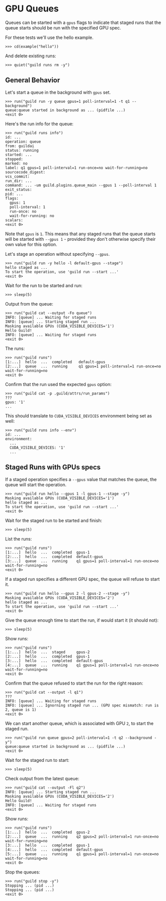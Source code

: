 # GPU Queues

Queues can be started with a `gpus` flags to indicate that staged runs
that the queue starts should be run with the specified GPU spec.

For these tests we'll use the hello example.

    >>> cd(example("hello"))

And delete existing runs:

    >>> quiet("guild runs rm -y")

## General Behavior

Let's start a queue in the background with `gpus` set.

    >>> run("guild run -y queue gpus=1 poll-interval=1 -t q1 --background")
    queue:queue started in background as ... (pidfile ...)
    <exit 0>

Here's the run info for the queue:

    >>> run("guild runs info")
    id: ...
    operation: queue
    from: guildai
    status: running
    started: ...
    stopped:
    marked: no
    label: q1 gpus=1 poll-interval=1 run-once=no wait-for-running=no
    sourcecode_digest:
    vcs_commit:
    run_dir: ...
    command: ... -um guild.plugins.queue_main --gpus 1 --poll-interval 1
    exit_status:
    pid: ...
    flags:
      gpus: 1
      poll-interval: 1
      run-once: no
      wait-for-running: no
    scalars:
    <exit 0>

Note that `gpus` is `1`. This means that any staged runs that the
queue starts will be started with `--gpus 1` - provided they don't
otherwise specify their own value for this option.

Let's stage an operation without specifying `--gpus`.

    >>> run("guild run -y hello -l default-gpus --stage")
    hello staged as ...
    To start the operation, use 'guild run --start ...'
    <exit 0>

Wait for the run to be started and run:

    >>> sleep(5)

Output from the queue:

    >>> run("guild cat --output -Fo queue")
    INFO: [queue] ... Waiting for staged runs
    INFO: [queue] ... Starting staged run ...
    Masking available GPUs (CUDA_VISIBLE_DEVICES='1')
    Hello Guild!
    INFO: [queue] ... Waiting for staged runs
    <exit 0>

The runs:

    >>> run("guild runs")
    [1:...]  hello  ...  completed   default-gpus
    [2:...]  queue  ...  running     q1 gpus=1 poll-interval=1 run-once=no wait-for-running=no
    <exit 0>

Confirm that the run used the expected `gpus` option:

    >>> run("guild cat -p .guild/attrs/run_params")
    ???
    gpus: '1'
    ...

This should translate to `CUDA_VISIBLE_DEVICES` environment being set
as well:

    >>> run("guild runs info --env")
    id: ...
    environment:
      ...
      CUDA_VISIBLE_DEVICES: '1'
      ...

## Staged Runs with GPUs specs

If a staged operation specifies a `--gpus` value that matches the
queue, the queue will start the operation.

    >>> run("guild run hello --gpus 1 -l gpus-1 --stage -y")
    Masking available GPUs (CUDA_VISIBLE_DEVICES='1')
    hello staged as ...
    To start the operation, use 'guild run --start ...'
    <exit 0>

Wait for the staged run to be started and finish:

    >>> sleep(5)

List the runs:

    >>> run("guild runs")
    [1:...]  hello  ...  completed  gpus-1
    [2:...]  hello  ...  completed  default-gpus
    [3:...]  queue  ...  running    q1 gpus=1 poll-interval=1 run-once=no wait-for-running=no
    <exit 0>

If a staged run specifies a different GPU spec, the queue will refuse
to start it.

    >>> run("guild run hello --gpus 2 -l gpus-2 --stage -y")
    Masking available GPUs (CUDA_VISIBLE_DEVICES='2')
    hello staged as ...
    To start the operation, use 'guild run --start ...'
    <exit 0>

Give the queue enough time to start the run, if would start it (it
should not):

    >>> sleep(5)

Show runs:

    >>> run("guild runs")
    [1:...]  hello  ...  staged     gpus-2
    [2:...]  hello  ...  completed  gpus-1
    [3:...]  hello  ...  completed  default-gpus
    [4:...]  queue  ...  running    q1 gpus=1 poll-interval=1 run-once=no wait-for-running=no
    <exit 0>

Confirm that the queue refused to start the run for the right reason:

    >>> run("guild cat --output -l q1")
    ???
    INFO: [queue] ... Waiting for staged runs
    INFO: [queue] ... Ignorning staged run ... (GPU spec mismatch: run is 2, queue is 1)
    <exit 0>

We can start another queue, which is associated with GPU `2`, to start
the staged run.

    >>> run("guild run queue gpus=2 poll-interval=1 -t q2 --background -y")
    queue:queue started in background as ... (pidfile ...)
    <exit 0>

Wait for the staged run to start:

    >>> sleep(5)

Check output from the latest queue:

    >>> run("guild cat --output -Fl q2")
    INFO: [queue] ... Starting staged run ...
    Masking available GPUs (CUDA_VISIBLE_DEVICES='2')
    Hello Guild!
    INFO: [queue] ... Waiting for staged runs
    <exit 0>

Show runs:

    >>> run("guild runs")
    [1:...]  hello  ...  completed  gpus-2
    [2:...]  queue  ...  running    q2 gpus=2 poll-interval=1 run-once=no wait-for-running=no
    [3:...]  hello  ...  completed  gpus-1
    [4:...]  hello  ...  completed  default-gpus
    [5:...]  queue  ...  running    q1 gpus=1 poll-interval=1 run-once=no wait-for-running=no
    <exit 0>

Stop the queues:

    >>> run("guild stop -y")
    Stopping ... (pid ...)
    Stopping ... (pid ...)
    <exit 0>

